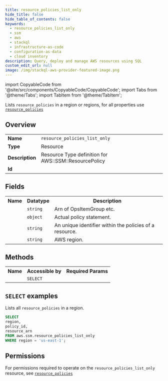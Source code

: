 ```yaml
---
title: resource_policies_list_only
hide_title: false
hide_table_of_contents: false
keywords:
  - resource_policies_list_only
  - ssm
  - aws
  - stackql
  - infrastructure-as-code
  - configuration-as-data
  - cloud inventory
description: Query, deploy and manage AWS resources using SQL
custom_edit_url: null
image: /img/stackql-aws-provider-featured-image.png
---
```


import CopyableCode from '@site/src/components/CopyableCode/CopyableCode';
import Tabs from '@theme/Tabs';
import TabItem from '@theme/TabItem';

Lists <code>resource_policies</code> in a region or regions, for all properties use <a href="/services/serviceName/resource_policies/"><code>resource_policies</code></a>

## Overview
<table>
<tbody>
<tr><td><b>Name</b></td><td><code>resource_policies_list_only</code></td></tr>
<tr><td><b>Type</b></td><td>Resource</td></tr>
<tr><td><b>Description</b></td><td>Resource Type definition for AWS::SSM::ResourcePolicy</td></tr>
<tr><td><b>Id</b></td><td><CopyableCode code="aws.ssm.resource_policies_list_only" /></td></tr>
</tbody>
</table>

## Fields
<table>
<tbody>
<tr><th>Name</th><th>Datatype</th><th>Description</th></tr><tr><td><CopyableCode code="resource_arn" /></td><td><code>string</code></td><td>Arn of OpsItemGroup etc.</td></tr>
<tr><td><CopyableCode code="policy" /></td><td><code>object</code></td><td>Actual policy statement.</td></tr>
<tr><td><CopyableCode code="policy_id" /></td><td><code>string</code></td><td>An unique identifier within the policies of a resource.</td></tr>
<tr><td><CopyableCode code="region" /></td><td><code>string</code></td><td>AWS region.</td></tr>
</tbody>
</table>

## Methods

<table>
<tbody>
  <tr>
    <th>Name</th>
    <th>Accessible by</th>
    <th>Required Params</th>
  </tr>
  <tr>
    <td><CopyableCode code="list_resources" /></td>
    <td><code>SELECT</code></td>
    <td><CopyableCode code="region" /></td>
  </tr>
</tbody>
</table>

## `SELECT` examples
Lists all <code>resource_policies</code> in a region.
```sql
SELECT
region,
policy_id,
resource_arn
FROM aws.ssm.resource_policies_list_only
WHERE region = 'us-east-1';
```


## Permissions

For permissions required to operate on the <code>resource_policies_list_only</code> resource, see <a href="/services/ssm/resource_policies/#permissions"><code>resource_policies</code></a>

